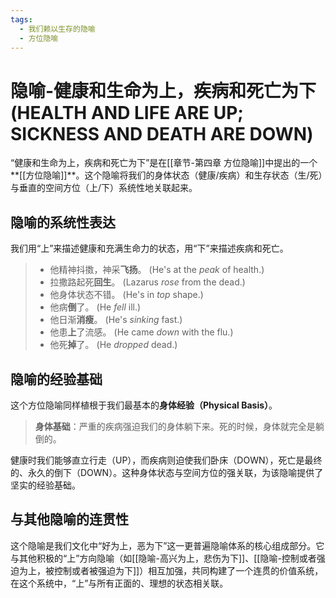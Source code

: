 ```yaml
---
tags:
  - 我们赖以生存的隐喻
  - 方位隐喻
---
```


# 隐喻-健康和生命为上，疾病和死亡为下 (HEALTH AND LIFE ARE UP; SICKNESS AND DEATH ARE DOWN)

“健康和生命为上，疾病和死亡为下”是在[[章节-第四章 方位隐喻]]中提出的一个**[[方位隐喻]]**。这个隐喻将我们的身体状态（健康/疾病）和生存状态（生/死）与垂直的空间方位（上/下）系统性地关联起来。

## 隐喻的系统性表达

我们用“上”来描述健康和充满生命力的状态，用“下”来描述疾病和死亡。

> - 他精神抖擞，神采**飞扬**。 (He's at the _peak_ of health.)
> - 拉撒路起死**回生**。 (Lazarus _rose_ from the dead.)
> - 他身体状态不错。 (He's in _top_ shape.)
> - 他病**倒**了。 (He _fell_ ill.)
> - 他日渐**消瘦**。 (He's _sinking_ fast.)
> - 他患**上**了流感。 (He came _down_ with the flu.)
> - 他死**掉**了。 (He _dropped_ dead.)

## 隐喻的经验基础

这个方位隐喻同样植根于我们最基本的**身体经验（Physical Basis）**。

> **身体基础**：严重的疾病强迫我们的身体躺下来。死的时候，身体就完全是躺倒的。

健康时我们能够直立行走（UP），而疾病则迫使我们卧床（DOWN），死亡是最终的、永久的倒下（DOWN）。这种身体状态与空间方位的强关联，为该隐喻提供了坚实的经验基础。

## 与其他隐喻的连贯性

这个隐喻是我们文化中“好为上，恶为下”这一更普遍隐喻体系的核心组成部分。它与其他积极的“上”方向隐喻（如[[隐喻-高兴为上，悲伤为下]]、[[隐喻-控制或者强迫为上，被控制或者被强迫为下]]）相互加强，共同构建了一个连贯的价值系统，在这个系统中，“上”与所有正面的、理想的状态相关联。